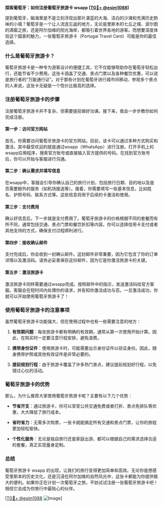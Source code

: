 **探索葡萄牙：如何注册葡萄牙旅游卡 wsapp [[TG💪+ @esim1088](https://t.me/s/esim1088)]**

提到葡萄牙，脑海里是不是立刻浮现出那片湛蓝的大海、洁白的沙滩和充满历史韵味的小城？葡萄牙是一个让人流连忘返的地方，无论是里斯本的七丘之城、波尔图的酒窖之旅，还是阿尔加维的阳光海岸，都吸引着世界各地的游客。而想要深度体验这个国家的魅力，一张葡萄牙旅游卡（Portugal Travel Card）可能是你的最佳选择。

### 什么是葡萄牙旅游卡？

葡萄牙旅游卡是一种专为游客设计的便捷工具，它不仅能够帮助你在葡萄牙轻松出行，还能节省不少费用。这张卡涵盖了交通、景点门票以及各种餐饮优惠，可以说是旅行者的“万能通行证”。对于那些计划在葡萄牙进行城市间移动、参观多个景点的人来说，这张卡无疑是一个性价比极高的选择。

### 注册葡萄牙旅游卡的步骤

注册葡萄牙旅游卡并不复杂，但需要提前做好功课。接下来，我会一步步教你如何完成注册。

#### 第一步：访问官方网站

首先，你需要访问葡萄牙旅游卡的官方网站。目前，该卡可以通过多种方式购买和激活，其中最受欢迎的就是通过wsapp（WhatsApp）进行注册。打开手机上的wsapp应用程序，搜索官方账号或直接输入官方提供的号码。在找到官方账号后，你可以开始与客服进行沟通。

#### 第二步：确认需求并填写信息

在wsapp中，客服会引导你确认自己的旅行计划，包括旅行日期、目的地以及是否需要额外的服务（如机场接送等）。接着，你需要填写一些基本信息，比如姓名、护照号码、联系方式等。这些信息将用于后续的卡激活和使用。

#### 第三步：支付费用

确认好信息后，下一步就是支付费用了。葡萄牙旅游卡的价格根据不同的套餐而有所不同，通常包括交通、景点门票和餐饮折扣等内容。你可以选择信用卡支付或者其他支持的方式，确保支付过程顺利进行。

#### 第四步：接收确认邮件

支付完成后，你会收到一封确认邮件。这封邮件非常重要，因为它包含了你的订单详情以及激活码。请务必妥善保存这份邮件，因为它是你激活旅游卡的关键。

#### 第五步：激活旅游卡

激活旅游卡同样需要通过wsapp完成。按照邮件中的指示，发送激活码给官方客服。客服会在短时间内处理你的请求，并告知你激活成功与否。一旦激活成功，你就可以开始使用葡萄牙旅游卡了！

### 使用葡萄牙旅游卡的注意事项

虽然葡萄牙旅游卡功能强大，但在使用过程中也有一些需要注意的地方：

1. **有效期问题**：每张旅游卡都有明确的有效期，通常从第一次使用开始计算。因此，在购买时一定要注意行程安排，避免浪费。
   
2. **携带身份证件**：使用旅游卡时，可能需要出示身份证件以验证身份。因此，随身携带护照或其他有效证件是非常必要的。

3. **提前规划行程**：由于旅游卡覆盖了许多热门景点，建议提前规划好行程，以免错过心仪的活动。

### 葡萄牙旅游卡的优势

那么，为什么推荐大家使用葡萄牙旅游卡呢？主要有以下几个优势：

- **节省开支**：通过旅游卡，你可以享受公共交通免费或者打折、景点免排队等优惠，大大降低了旅行成本。
  
- **省时省力**：无需多次购票，一张卡就能搞定所有交通和景点门票，让你的旅程更加轻松愉快。

- **个性化服务**：无论是独自旅行还是家庭出游，都可以根据自己的需求选择合适的套餐，真正实现量身定制。

### 总结

葡萄牙旅游卡 wsapp 的出现，让我们的旅行变得更加简单和高效。无论你是想感受里斯本的历史文化，还是沉浸在阿尔加维的自然风光中，这张卡都能为你提供极大的便利。如果你正在计划一次葡萄牙之旅，不妨试试注册一张葡萄牙旅游卡吧！相信它会成为你旅行中最贴心的伙伴。

[[TG💪+ @esim1088](https://t.me/s/esim1088) ![Image](https://i.postimg.cc/4NQfJmqS/Snipaste-2025-05-13-00-14-12.png)]
